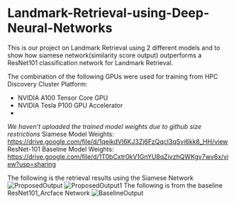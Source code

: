 # Landmark-Retrieval-using-Deep-Neural-Networks

This is our project on Landmark Retrieval using 2 different models and to show how siamese network(similarity score output) outperforms a ResNet101 classification network for Landmark Retrieval.

The combination of the following GPUs were used for training from HPC Discovery Cluster Platform:
- NVIDIA A100 Tensor Core GPU
- NVIDIA Tesla P100 GPU Accelerator
- 
*We haven't uploaded the trained model weights due to github size restrictions*
Siamese Model Weights: https://drive.google.com/file/d/1qeikdVI6KJ3Zj6FzQqcI3qSvi6kk8_HH/view
ResNet-101 Baseline Model Weights: https://drive.google.com/file/d/1T0bCxtr0kV1GnYU8qZivzhQWKgv7wv6x/view?usp=sharing

The following is the retrieval results using the Siamese Network
![ProposedOutput](https://user-images.githubusercontent.com/68157882/234788098-85463619-2898-4bba-9f65-b616ccb6b50c.png)
![ProposedOutput1](https://user-images.githubusercontent.com/68157882/234788107-6f9401fc-abc6-43b7-85cd-fc26cdabb6bb.png)
The following is from the baseline ResNet101_Arcface Network
![BaselineOutput](https://user-images.githubusercontent.com/68157882/234788001-740246a0-5d99-4fcb-8c77-06f7d5e00dbe.png)
